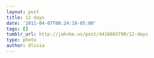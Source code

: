```yaml
---
layout: post
title: 12 days
date: '2011-04-07T08:24:18-05:00'
tags: []
tumblr_url: http://jahnke.us/post/4416083790/12-days
type: photo
author: Olivia
---
```

